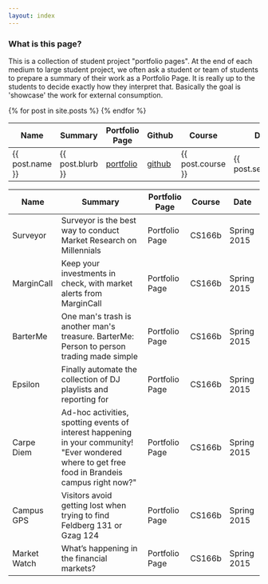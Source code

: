 ```yaml
---
layout: index
---
```

### What is this page?

This is a collection of student project "portfolio pages". At the end of each medium to large student project, we often ask a student or team of students to prepare a summary of their work as a Portfolio Page. It is really up to the students to decide exactly how they interpret that. Basically the goal is 'showcase' the work for external consumption.


<table id="projects" class="display">
    <thead>
        <tr>
            <th>Name</th>
            <th>Summary</th>
            <th>Portfolio Page</th>
            <th>Github</th>
            <th>Course</th>
            <th>Date</th>
        </tr>
    </thead>
    <tbody>
      {% for post in site.posts %}
        <tr>
            <td> {{ post.name }} </th>
            <td> {{ post.blurb }} </td>
            <td> <a href="{{ post.porfolio }}">portfolio</a>
            <td> <a href="{{ post.github }}">github</a>
            <td> {{ post.course }} </td>
            <td> {{ post.semester}} </td>
        </tr>
      {% endfor %}
    </tbody>
</table>


<table id="projects" class="display">
    <thead>
        <tr>
            <th>Name</th>
            <th>Summary</th>
            <th>Portfolio Page</th>
            <th>Course</th>
            <th>Date</th>
        </tr>
    </thead>
    <tbody>
        <tr>
            <td>Surveyor</th>
            <td>Surveyor is the best way to conduct Market Research on Millennials</th>
            <td>Portfolio Page</td>
            <td>CS166b</td>
            <td>Spring 2015</td>
        </tr>
        <tr>
            <td>MarginCall</th>
            <td>Keep your investments in check, with market alerts from MarginCall</th>
            <td>Portfolio Page</td>
            <td>CS166b</td>
            <td>Spring 2015</td>
        </tr>
        <tr>
            <td>BarterMe</th>
            <td>One man's trash is another man's treasure.  BarterMe:  Person to person trading made simple</th>
            <td>Portfolio Page</td>
            <td>CS166b</td>
            <td>Spring 2015</td>
        </tr>
        <tr>
            <td>Epsilon</th>
            <td>Finally automate the collection of DJ playlists and reporting for </th>
            <td>Portfolio Page</td>
            <td>CS166b</td>
            <td>Spring 2015</td>
        </tr>
        <tr>
            <td>Carpe Diem</th>
            <td>Ad-hoc activities, spotting events of interest happening in your community! "Ever wondered where to get free food in Brandeis campus right now?"</th>
            <td>Portfolio Page</td>
            <td>CS166b</td>
            <td>Spring 2015</td>
        </tr>
        <tr>
            <td>Campus GPS</th>
            <td>Visitors avoid getting lost when trying to find Feldberg 131 or Gzag 124</th>
            <td>Portfolio Page</td>
            <td>CS166b</td>
            <td>Spring 2015</td>
        </tr>
        <tr>
            <td>Market Watch</th>
            <td>What’s happening in the financial markets?</th>
            <td>Portfolio Page</td>
            <td>CS166b</td>
            <td>Spring 2015</td>
        </tr>
    </tbody>
</table>